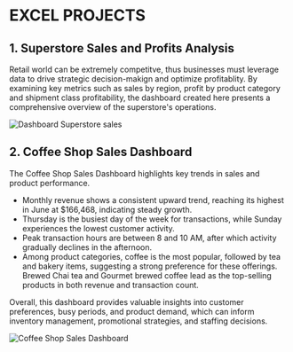 # EXCEL PROJECTS

## 1. Superstore Sales and Profits Analysis
Retail world can be extremely competitve, thus businesses must leverage data to drive strategic decision-makign and optimize profitablity. By examining key metrics such as sales by region, profit by product category and shipment class profitability, the dashboard created here presents a comprehensive overview of the superstore's operations. 

![Dashboard Superstore sales](https://github.com/user-attachments/assets/c05892df-8577-4be4-92cd-96b8c7d7da00)

## 2. Coffee Shop Sales Dashboard
The Coffee Shop Sales Dashboard highlights key trends in sales and product performance. 
- Monthly revenue shows a consistent upward trend, reaching its highest in June at $166,468, indicating steady growth.
- Thursday is the busiest day of the week for transactions, while Sunday experiences the lowest customer activity.
-  Peak transaction hours are between 8 and 10 AM, after which activity gradually declines in the afternoon.
-   Among product categories, coffee is the most popular, followed by tea and bakery items, suggesting a strong preference for these offerings. Brewed Chai tea and Gourmet brewed coffee lead as the top-selling products in both revenue and transaction count.

 Overall, this dashboard provides valuable insights into customer preferences, busy periods, and product demand, which can inform inventory management, promotional strategies, and staffing decisions.

![Coffee Shop Sales Dashboard](https://github.com/user-attachments/assets/fccf1aec-155b-4d50-bfbe-0db1e62f17f1)



